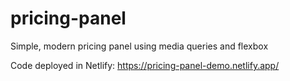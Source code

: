 # pricing-panel

Simple, modern pricing panel using media queries and flexbox

Code deployed in Netlify: https://pricing-panel-demo.netlify.app/  

